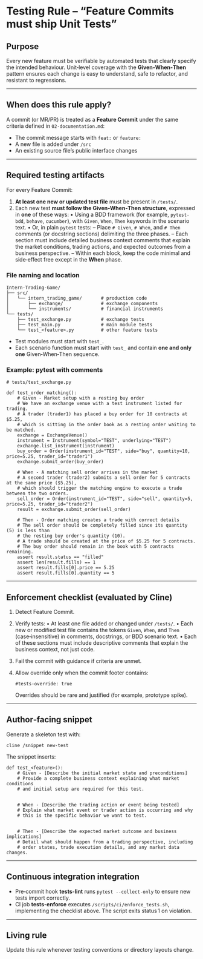 # Testing Rule – “Feature Commits must ship Unit Tests”

## Purpose
Every new feature must be verifiable by automated tests that clearly specify the intended behaviour.
Unit‑level coverage with the **Given‑When‑Then** pattern ensures each change is easy to understand, safe to refactor, and resistant to regressions.

---

## When does this rule apply?
A commit (or MR/PR) is treated as a **Feature Commit** under the same criteria defined in `02-documentation.md`:

- The commit message starts with `feat:` or `feature:`
- A new file is added under `/src`
- An existing source file’s public interface changes

---

## Required testing artifacts
For every Feature Commit:

1. **At least one new or updated test file** must be present in `/tests/`.
2. Each new test **must follow the Given‑When‑Then structure**, expressed in **one** of these ways:
   • Using a BDD framework (for example, `pytest-bdd`, `behave`, `cucumber`), with `Given`, `When`, `Then` keywords in the scenario text.
   • Or, in plain `pytest` tests:
     – Place `# Given`, `# When`, and `# Then` comments (or docstring sections) delimiting the three phases.
     – Each section must include detailed business context comments that explain the market conditions, trading actions, and expected outcomes from a business perspective.
     – Within each block, keep the code minimal and side‑effect free except in the **When** phase.

### File naming and location

    Intern-Trading-Game/
    ├── src/
    │   └── intern_trading_game/       # production code
    │       ├── exchange/              # exchange components
    │       └── instruments/           # financial instruments
    └── tests/
        ├── test_exchange.py           # exchange tests
        ├── test_main.py               # main module tests
        └── test_<feature>.py          # other feature tests

- Test modules must start with `test_`.
- Each scenario function must start with `test_` and contain **one and only one** Given‑When‑Then sequence.

### Example: pytest with comments

    # tests/test_exchange.py

    def test_order_matching():
        # Given - Market setup with a resting buy order
        # We have an exchange venue with a test instrument listed for trading.
        # A trader (trader1) has placed a buy order for 10 contracts at $5.25,
        # which is sitting in the order book as a resting order waiting to be matched.
        exchange = ExchangeVenue()
        instrument = Instrument(symbol="TEST", underlying="TEST")
        exchange.list_instrument(instrument)
        buy_order = Order(instrument_id="TEST", side="buy", quantity=10, price=5.25, trader_id="trader1")
        exchange.submit_order(buy_order)

        # When - A matching sell order arrives in the market
        # A second trader (trader2) submits a sell order for 5 contracts at the same price ($5.25),
        # which should trigger the matching engine to execute a trade between the two orders.
        sell_order = Order(instrument_id="TEST", side="sell", quantity=5, price=5.25, trader_id="trader2")
        result = exchange.submit_order(sell_order)

        # Then - Order matching creates a trade with correct details
        # The sell order should be completely filled since its quantity (5) is less than
        # the resting buy order's quantity (10).
        # A trade should be created at the price of $5.25 for 5 contracts.
        # The buy order should remain in the book with 5 contracts remaining.
        assert result.status == "filled"
        assert len(result.fills) == 1
        assert result.fills[0].price == 5.25
        assert result.fills[0].quantity == 5

---

## Enforcement checklist (evaluated by Cline)
1. Detect Feature Commit.
2. Verify tests:
   • At least one file added or changed under `/tests/`.
   • Each new or modified test file contains the tokens `Given`, `When`, and `Then` (case‑insensitive) in comments, docstrings, or BDD scenario text.
   • Each of these sections must include descriptive comments that explain the business context, not just code.
3. Fail the commit with guidance if criteria are unmet.
4. Allow override only when the commit footer contains:

       #tests-override: true

   Overrides should be rare and justified (for example, prototype spike).

---

## Author‑facing snippet
Generate a skeleton test with:

    cline /snippet new-test

The snippet inserts:

    def test_<feature>():
        # Given - [Describe the initial market state and preconditions]
        # Provide a complete business context explaining what market conditions
        # and initial setup are required for this test.


        # When - [Describe the trading action or event being tested]
        # Explain what market event or trader action is occurring and why
        # this is the specific behavior we want to test.


        # Then - [Describe the expected market outcome and business implications]
        # Detail what should happen from a trading perspective, including
        # order states, trade execution details, and any market data changes.

---

## Continuous integration integration
- Pre‑commit hook **tests-lint** runs `pytest --collect-only` to ensure new tests import correctly.
- CI job **tests-enforce** executes `/scripts/ci/enforce_tests.sh`, implementing the checklist above.
  The script exits status 1 on violation.

---

## Living rule
Update this rule whenever testing conventions or directory layouts change.
